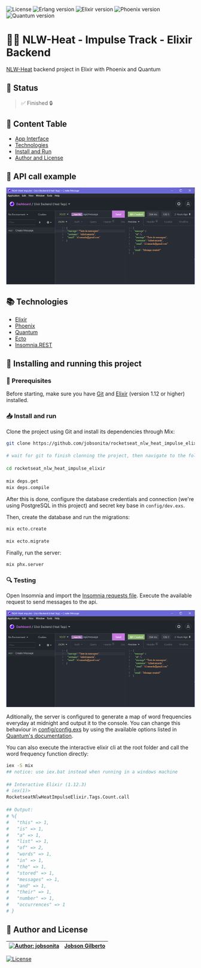 ![License](https://img.shields.io/github/license/jobsonita/rocketseat-nlw-heat-impulse-web?color=blue)
![Erlang version](https://img.shields.io/badge/erlang-OTP_22-brightgreen)
![Elixir version](https://img.shields.io/badge/elixir-v1.12.3-brightgreen)
![Phoenix version](https://img.shields.io/badge/phoenix-~>_1.6.2-blue)
![Quantum version](https://img.shields.io/badge/quantum-~>_3.0-blue)

# :rocket::seat: NLW-Heat - Impulse Track - Elixir Backend

[NLW-Heat](https://nextlevelweek.com/inscricao/7) backend project in Elixir with Phoenix and Quantum

## :hammer: Status

> :white_check_mark: Finished :lock:

## :bookmark: Content Table
<!--ts-->
  * [App Interface](#newspaper-api-call-example)
  * [Technologies](#books-technologies)
  * [Install and Run](#calling-installing-and-running-this-project)
  * [Author and License](#memo-author-and-license)
<!--te-->

## :newspaper: API call example

<p align="center"><img alt="API call example" title="NLW-Heat Impulse API Demonstration" src="./.github/api_demonstration.png" width="720px"/></p>

## :books: Technologies

- [Elixir](https://elixir-lang.org/)
- [Phoenix](https://www.phoenixframework.org/)
- [Quantum](https://hexdocs.pm/quantum/readme.html)
- [Ecto](https://hexdocs.pm/ecto/Ecto.html)
- [Insomnia.REST](https://insomnia.rest/)

## :calling: Installing and running this project

### :wrench: Prerequisites

Before starting, make sure you have [Git](https://git-scm.com/) and [Elixir](https://elixir-lang.org/install.html) (version 1.12 or higher) installed.

### :inbox_tray: Install and run

Clone the project using Git and install its dependencies through Mix:

```bash
git clone https://github.com/jobsonita/rocketseat_nlw_heat_impulse_elixir.git

# wait for git to finish clonning the project, then navigate to the folder and install the dependencies:

cd rocketseat_nlw_heat_impulse_elixir

mix deps.get
mix deps.compile
```

After this is done, configure the database credentials and connection (we're using PostgreSQL in this project) and secret key base in `config/dev.exs`.

Then, create the database and run the migrations:

```bash
mix ecto.create

mix ecto.migrate
```

Finally, run the server:

```bash
mix phx.server
```

### :mag: Testing

Open Insomnia and import the [Insomnia requests file](tools/Insomnia_Requests_2021-10-23.json). Execute the available request to send messages to the api.

<p align="center"><img alt="Insomnia requests" title="NLW-Heat Impulse Insomnia Requests" src="./.github/api_demonstration.png" width="720px"/></p>

Aditionally, the server is configured to generate a map of word frequencies everyday at midnight and output it to the console. You can change this behaviour in [config/config.exs](config/config.exs) by using the available options listed in [Quantum's documentation](https://hexdocs.pm/quantum/configuration.html#content).

You can also execute the interactive elixir cli at the root folder and call the word frequency function directly:

```bash
iex -S mix
## notice: use iex.bat instead when running in a windows machine

## Interactive Elixir (1.12.3)
# iex(1)>
RocketseatNlwHeatImpulseElixir.Tags.Count.call

## Output:
# %{
#   "this" => 1,
#   "is" => 1,
#   "a" => 1,
#   "list" => 1,
#   "of" => 2,
#   "words" => 1,
#   "in" => 1,
#   "the" => 1,
#   "stored" => 1,
#   "messages" => 1,
#   "and" => 1,
#   "their" => 1,
#   "number" => 1,
#   "occurrences" => 1
# }
```

## :memo: Author and License

[![Author: jobsonita](https://avatars.githubusercontent.com/u/1463583?s=48&v=4)](https://github.com/jobsonita/jobsonita) | [Jobson Gilberto](https://github.com/jobsonita/jobsonita)
-|-

[![License](https://img.shields.io/github/license/jobsonita/rocketseat_nlw_heat_impulse_elixir)](LICENSE)
